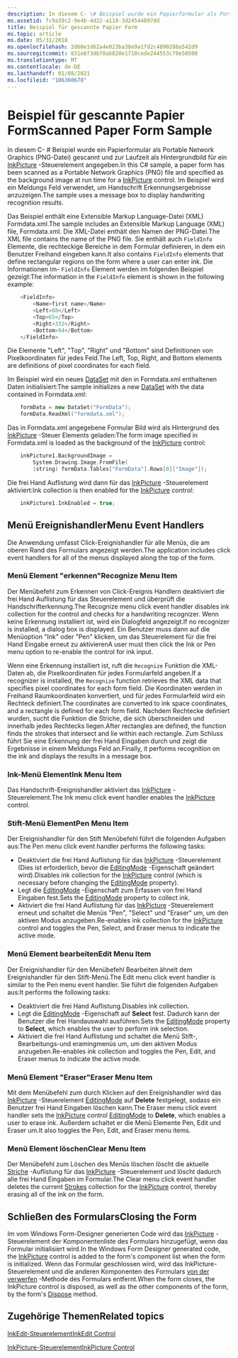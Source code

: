 ```yaml
---
description: In diesem C- \# Beispiel wurde ein Papierformular als Portable Network Graphics (PNG-Datei) gescannt und zur Laufzeit als Hintergrundbild für ein InkPicture-Steuerelement angegeben. Im Beispiel wird ein Meldungs Feld verwendet, um Handschrift Erkennungsergebnisse anzuzeigen.
ms.assetid: fc9a39c2-9e4b-4d22-a118-3d24544897dd
title: Beispiel für gescannte Papier Form
ms.topic: article
ms.date: 05/31/2018
ms.openlocfilehash: 2d60e1d62a4e023ba38e9a1fd2c4890288a542d9
ms.sourcegitcommit: 831e8f3db78ab820e1710cede244553c70e50500
ms.translationtype: MT
ms.contentlocale: de-DE
ms.lasthandoff: 01/08/2021
ms.locfileid: "106360678"
---
```

# <a name="scanned-paper-form-sample"></a><span data-ttu-id="62d58-104">Beispiel für gescannte Papier Form</span><span class="sxs-lookup"><span data-stu-id="62d58-104">Scanned Paper Form Sample</span></span>

<span data-ttu-id="62d58-105">In diesem C- \# Beispiel wurde ein Papierformular als Portable Network Graphics (PNG-Datei) gescannt und zur Laufzeit als Hintergrundbild für ein [InkPicture](/previous-versions/aa514604(v=msdn.10)) -Steuerelement angegeben.</span><span class="sxs-lookup"><span data-stu-id="62d58-105">In this C\# sample, a paper form has been scanned as a Portable Network Graphics (PNG) file and specified as the background image at run time for a [InkPicture](/previous-versions/aa514604(v=msdn.10)) control.</span></span> <span data-ttu-id="62d58-106">Im Beispiel wird ein Meldungs Feld verwendet, um Handschrift Erkennungsergebnisse anzuzeigen.</span><span class="sxs-lookup"><span data-stu-id="62d58-106">The sample uses a message box to display handwriting recognition results.</span></span>

<span data-ttu-id="62d58-107">Das Beispiel enthält eine Extensible Markup Language-Datei (XML) Formdata.xml.</span><span class="sxs-lookup"><span data-stu-id="62d58-107">The sample includes an Extensible Markup Language (XML) file, Formdata.xml.</span></span> <span data-ttu-id="62d58-108">Die XML-Datei enthält den Namen der PNG-Datei.</span><span class="sxs-lookup"><span data-stu-id="62d58-108">The XML file contains the name of the PNG file.</span></span> <span data-ttu-id="62d58-109">Sie enthält auch `FieldInfo` Elemente, die rechteckige Bereiche in dem Formular definieren, in dem ein Benutzer Freihand eingeben kann.</span><span class="sxs-lookup"><span data-stu-id="62d58-109">It also contains `FieldInfo` elements that define rectangular regions on the form where a user can enter ink.</span></span> <span data-ttu-id="62d58-110">Die Informationen im- `FieldInfo` Element werden im folgenden Beispiel gezeigt:</span><span class="sxs-lookup"><span data-stu-id="62d58-110">The information in the `FieldInfo` element is shown in the following example:</span></span>


```C++
    <FieldInfo>
        <Name>first name</Name>
        <Left>88</Left>
        <Top>65</Top>
        <Right>332</Right>
        <Bottom>94</Bottom>
    </FieldInfo>
```



<span data-ttu-id="62d58-111">Die Elemente "Left", "Top", "Right" und "Bottom" sind Definitionen von Pixelkoordinaten für jedes Feld.</span><span class="sxs-lookup"><span data-stu-id="62d58-111">The Left, Top, Right, and Bottom elements are definitions of pixel coordinates for each field.</span></span>

<span data-ttu-id="62d58-112">Im Beispiel wird ein neues [DataSet](/dotnet/api/system.data.dataset?view=netcore-3.1) mit den in Formdata.xml enthaltenen Daten initialisiert:</span><span class="sxs-lookup"><span data-stu-id="62d58-112">The sample initializes a new [DataSet](/dotnet/api/system.data.dataset?view=netcore-3.1) with the data contained in Formdata.xml:</span></span>


```C++
    formData = new DataSet("FormData");
    formData.ReadXml("formdata.xml"); 
```



<span data-ttu-id="62d58-113">Das in Formdata.xml angegebene Formular Bild wird als Hintergrund des [InkPicture](/previous-versions/aa514604(v=msdn.10)) -Steuer Elements geladen:</span><span class="sxs-lookup"><span data-stu-id="62d58-113">The form image specified in Formdata.xml is loaded as the background of the [InkPicture](/previous-versions/aa514604(v=msdn.10)) control:</span></span>


```C++
    inkPicture1.BackgroundImage = 
        System.Drawing.Image.FromFile(
        (string) formData.Tables["FormData"].Rows[0]["Image"]);
```



<span data-ttu-id="62d58-114">Die frei Hand Auflistung wird dann für das [InkPicture](/previous-versions/aa514604(v=msdn.10)) -Steuerelement aktiviert:</span><span class="sxs-lookup"><span data-stu-id="62d58-114">Ink collection is then enabled for the [InkPicture](/previous-versions/aa514604(v=msdn.10)) control:</span></span>


```C++
    inkPicture1.InkEnabled = true;
```



## <a name="menu-event-handlers"></a><span data-ttu-id="62d58-115">Menü Ereignishandler</span><span class="sxs-lookup"><span data-stu-id="62d58-115">Menu Event Handlers</span></span>

<span data-ttu-id="62d58-116">Die Anwendung umfasst Click-Ereignishandler für alle Menüs, die am oberen Rand des Formulars angezeigt werden.</span><span class="sxs-lookup"><span data-stu-id="62d58-116">The application includes click event handlers for all of the menus displayed along the top of the form.</span></span>

### <a name="recognize-menu-item"></a><span data-ttu-id="62d58-117">Menü Element "erkennen"</span><span class="sxs-lookup"><span data-stu-id="62d58-117">Recognize Menu Item</span></span>

<span data-ttu-id="62d58-118">Der Menübefehl zum Erkennen von Click-Ereignis Handlern deaktiviert die frei Hand Auflistung für das Steuerelement und überprüft die Handschrifterkennung.</span><span class="sxs-lookup"><span data-stu-id="62d58-118">The Recognize menu click event handler disables ink collection for the control and checks for a handwriting recognizer.</span></span> <span data-ttu-id="62d58-119">Wenn keine Erkennung installiert ist, wird ein Dialogfeld angezeigt.</span><span class="sxs-lookup"><span data-stu-id="62d58-119">If no recognizer is installed, a dialog box is displayed.</span></span> <span data-ttu-id="62d58-120">Ein Benutzer muss dann auf die Menüoption "Ink" oder "Pen" klicken, um das Steuerelement für die frei Hand Eingabe erneut zu aktivieren</span><span class="sxs-lookup"><span data-stu-id="62d58-120">A user must then click the Ink or Pen menu option to re-enable the control for ink input.</span></span>

<span data-ttu-id="62d58-121">Wenn eine Erkennung installiert ist, ruft die `Recognize` Funktion die XML-Daten ab, die Pixelkoordinaten für jedes Formularfeld angeben.</span><span class="sxs-lookup"><span data-stu-id="62d58-121">If a recognizer is installed, the `Recognize` function retrieves the XML data that specifies pixel coordinates for each form field.</span></span> <span data-ttu-id="62d58-122">Die Koordinaten werden in Freihand Raumkoordinaten konvertiert, und für jedes Formularfeld wird ein Rechteck definiert.</span><span class="sxs-lookup"><span data-stu-id="62d58-122">The coordinates are converted to ink space coordinates, and a rectangle is defined for each form field.</span></span> <span data-ttu-id="62d58-123">Nachdem Rechtecke definiert wurden, sucht die Funktion die Striche, die sich überschneiden und innerhalb jedes Rechtecks liegen.</span><span class="sxs-lookup"><span data-stu-id="62d58-123">After rectangles are defined, the function finds the strokes that intersect and lie within each rectangle.</span></span> <span data-ttu-id="62d58-124">Zum Schluss führt Sie eine Erkennung der frei Hand Eingaben durch und zeigt die Ergebnisse in einem Meldungs Feld an.</span><span class="sxs-lookup"><span data-stu-id="62d58-124">Finally, it performs recognition on the ink and displays the results in a message box.</span></span>

### <a name="ink-menu-item"></a><span data-ttu-id="62d58-125">Ink-Menü Element</span><span class="sxs-lookup"><span data-stu-id="62d58-125">Ink Menu Item</span></span>

<span data-ttu-id="62d58-126">Das Handschrift-Ereignishandler aktiviert das [InkPicture](/previous-versions/aa514604(v=msdn.10)) -Steuerelement.</span><span class="sxs-lookup"><span data-stu-id="62d58-126">The Ink menu click event handler enables the [InkPicture](/previous-versions/aa514604(v=msdn.10)) control.</span></span>

### <a name="pen-menu-item"></a><span data-ttu-id="62d58-127">Stift-Menü Element</span><span class="sxs-lookup"><span data-stu-id="62d58-127">Pen Menu Item</span></span>

<span data-ttu-id="62d58-128">Der Ereignishandler für den Stift Menübefehl führt die folgenden Aufgaben aus:</span><span class="sxs-lookup"><span data-stu-id="62d58-128">The Pen menu click event handler performs the following tasks:</span></span>

-   <span data-ttu-id="62d58-129">Deaktiviert die frei Hand Auflistung für das [InkPicture](/previous-versions/aa514604(v=msdn.10)) -Steuerelement (Dies ist erforderlich, bevor die [EditingMode](/previous-versions/ms582189(v=vs.100)) -Eigenschaft geändert wird).</span><span class="sxs-lookup"><span data-stu-id="62d58-129">Disables ink collection for the [InkPicture](/previous-versions/aa514604(v=msdn.10)) control (which is necessary before changing the [EditingMode](/previous-versions/ms582189(v=vs.100)) property).</span></span>
-   <span data-ttu-id="62d58-130">Legt die [EditingMode](/previous-versions/ms582189(v=vs.100)) -Eigenschaft zum Erfassen von frei Hand Eingaben fest.</span><span class="sxs-lookup"><span data-stu-id="62d58-130">Sets the [EditingMode](/previous-versions/ms582189(v=vs.100)) property to collect ink.</span></span>
-   <span data-ttu-id="62d58-131">Aktiviert die frei Hand Auflistung für das [InkPicture](/previous-versions/aa514604(v=msdn.10)) -Steuerelement erneut und schaltet die Menüs "Pen", "Select" und "Eraser" um, um den aktiven Modus anzugeben.</span><span class="sxs-lookup"><span data-stu-id="62d58-131">Re-enables ink collection for the [InkPicture](/previous-versions/aa514604(v=msdn.10)) control and toggles the Pen, Select, and Eraser menus to indicate the active mode.</span></span>

### <a name="edit-menu-item"></a><span data-ttu-id="62d58-132">Menü Element bearbeiten</span><span class="sxs-lookup"><span data-stu-id="62d58-132">Edit Menu Item</span></span>

<span data-ttu-id="62d58-133">Der Ereignishandler für den Menübefehl Bearbeiten ähnelt dem Ereignishandler für den Stift-Menü.</span><span class="sxs-lookup"><span data-stu-id="62d58-133">The Edit menu click event handler is similar to the Pen menu event handler.</span></span> <span data-ttu-id="62d58-134">Sie führt die folgenden Aufgaben aus:</span><span class="sxs-lookup"><span data-stu-id="62d58-134">It performs the following tasks:</span></span>

-   <span data-ttu-id="62d58-135">Deaktiviert die frei Hand Auflistung.</span><span class="sxs-lookup"><span data-stu-id="62d58-135">Disables ink collection.</span></span>
-   <span data-ttu-id="62d58-136">Legt die [EditingMode](/previous-versions/ms582189(v=vs.100)) -Eigenschaft auf **Select** fest. Dadurch kann der Benutzer die frei Handauswahl ausführen.</span><span class="sxs-lookup"><span data-stu-id="62d58-136">Sets the [EditingMode](/previous-versions/ms582189(v=vs.100)) property to **Select**, which enables the user to perform ink selection.</span></span>
-   <span data-ttu-id="62d58-137">Aktiviert die frei Hand Auflistung und schaltet die Menü Stift-, Bearbeitungs-und eramingmenüs um, um den aktiven Modus anzugeben.</span><span class="sxs-lookup"><span data-stu-id="62d58-137">Re-enables ink collection and toggles the Pen, Edit, and Eraser menus to indicate the active mode.</span></span>

### <a name="eraser-menu-item"></a><span data-ttu-id="62d58-138">Menü Element "Eraser"</span><span class="sxs-lookup"><span data-stu-id="62d58-138">Eraser Menu Item</span></span>

<span data-ttu-id="62d58-139">Mit dem Menübefehl zum durch Klicken auf den Ereignishandler wird das [InkPicture](/previous-versions/aa514604(v=msdn.10)) -Steuerelement [EditingMode](/previous-versions/ms582189(v=vs.100)) auf **Delete** festgelegt, sodass ein Benutzer frei Hand Eingaben löschen kann.</span><span class="sxs-lookup"><span data-stu-id="62d58-139">The Eraser menu click event handler sets the [InkPicture](/previous-versions/aa514604(v=msdn.10)) control [EditingMode](/previous-versions/ms582189(v=vs.100)) to **Delete**, which enables a user to erase ink.</span></span> <span data-ttu-id="62d58-140">Außerdem schaltet er die Menü Elemente Pen, Edit und Eraser um.</span><span class="sxs-lookup"><span data-stu-id="62d58-140">It also toggles the Pen, Edit, and Eraser menu items.</span></span>

### <a name="clear-menu-item"></a><span data-ttu-id="62d58-141">Menü Element löschen</span><span class="sxs-lookup"><span data-stu-id="62d58-141">Clear Menu Item</span></span>

<span data-ttu-id="62d58-142">Der Menübefehl zum Löschen des Menüs löschen löscht die aktuelle [Striche](/previous-versions/ms552701(v=vs.100)) -Auflistung für das [InkPicture](/previous-versions/aa514604(v=msdn.10)) -Steuerelement und löscht dadurch alle frei Hand Eingaben im Formular.</span><span class="sxs-lookup"><span data-stu-id="62d58-142">The Clear menu click event handler deletes the current [Strokes](/previous-versions/ms552701(v=vs.100)) collection for the [InkPicture](/previous-versions/aa514604(v=msdn.10)) control, thereby erasing all of the ink on the form.</span></span>

## <a name="closing-the-form"></a><span data-ttu-id="62d58-143">Schließen des Formulars</span><span class="sxs-lookup"><span data-stu-id="62d58-143">Closing the Form</span></span>

<span data-ttu-id="62d58-144">Im vom Windows Form-Designer generierten Code wird das [InkPicture](/previous-versions/aa514604(v=msdn.10)) -Steuerelement der Komponentenliste des Formulars hinzugefügt, wenn das Formular initialisiert wird.</span><span class="sxs-lookup"><span data-stu-id="62d58-144">In the Windows Form Designer generated code, the [InkPicture](/previous-versions/aa514604(v=msdn.10)) control is added to the form's component list when the form is initialized.</span></span> <span data-ttu-id="62d58-145">Wenn das Formular geschlossen wird, wird das InkPicture-Steuerelement und die anderen Komponenten des Formulars [von der verwerfen](/dotnet/api/system.windows.forms.form.dispose?view=netcore-3.1) -Methode des Formulars entfernt.</span><span class="sxs-lookup"><span data-stu-id="62d58-145">When the form closes, the InkPicture control is disposed, as well as the other components of the form, by the form's [Dispose](/dotnet/api/system.windows.forms.form.dispose?view=netcore-3.1) method.</span></span>

## <a name="related-topics"></a><span data-ttu-id="62d58-146">Zugehörige Themen</span><span class="sxs-lookup"><span data-stu-id="62d58-146">Related topics</span></span>

<dl> <dt>

[<span data-ttu-id="62d58-147">InkEdit-Steuerelement</span><span class="sxs-lookup"><span data-stu-id="62d58-147">InkEdit Control</span></span>](inkedit-control.md)
</dt> <dt>

[<span data-ttu-id="62d58-148">InkPicture-Steuerelement</span><span class="sxs-lookup"><span data-stu-id="62d58-148">InkPicture Control</span></span>](inkpicture-control.md)
</dt> </dl>

 

 
